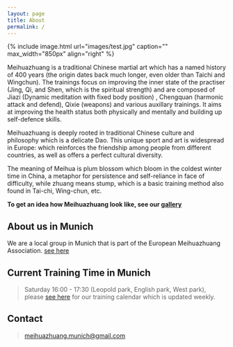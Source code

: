 ```yaml
---
layout: page
title: About
permalink: /
---
```


{% include image.html url="images/test.jpg" caption="" max_width="850px" align="right" %}

Meihuazhuang is a traditional Chinese martial art which has a named history of 400 years (the origin dates back much longer, even older than Taichi and Wingchun). The trainings focus on improving the inner state of the practiser (Jing, Qi, and Shen, which is the spiritual strength) and are composed of Jiazi (Dynamic meditation with fixed body position) , Chengquan (harmonic attack and defend), Qixie (weapons) and various auxillary trainings. It aims at improving the health status both physically and mentally and building up self-defence skills. 

Meihuazhuang is deeply rooted in traditional Chinese culture and philosophy which is a delicate Dao. This unique sport and art is widespread in Europe: which reinforces the friendship among people from different countries, as well as offers a perfect cultural diversity.

The meaning of Meihua is plum blossom which bloom in the coldest winter time in China, a metaphor
for persistence and self-reliance in face of difficulty, while zhuang means stump, which is a basic
training method also found in Tai-chi, Wing-chun, etc.

**To get an idea how Meihuazhuang look like, see our [gallery](/gallery)**
## About us in Munich
We are a local group in Munich that is part of the European Meihuazhuang Association.
[see here](http://www.meihuazhuang.org)

## Current Training Time in Munich
> Saturday 16:00 - 17:30 (Leopold park, English park, West park), please [see here](/training) for our training calendar which is updated weekly. 

## Contact
> meihuazhuang.munich@gmail.com


<script>
  (function(i,s,o,g,r,a,m){i['GoogleAnalyticsObject']=r;i[r]=i[r]||function(){
  (i[r].q=i[r].q||[]).push(arguments)},i[r].l=1*new Date();a=s.createElement(o),
  m=s.getElementsByTagName(o)[0];a.async=1;a.src=g;m.parentNode.insertBefore(a,m)
  })(window,document,'script','https://www.google-analytics.com/analytics.js','ga');

  ga('create', 'UA-96544484-1', 'auto');
  ga('send', 'pageview');

</script>

